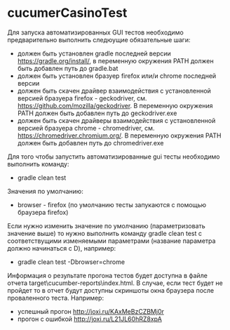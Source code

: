 # cucumerCasinoTest

Для запуска автоматизированных GUI тестов необходимо предварительно выполнить следюущие обязательные шаги:

- должен быть установлен gradle последней версии https://gradle.org/install/, в переменную окружения PATH должен быть добавлен путь до gradle.bat
- должен быть установлен бразуер firefox или/и chrome последней версии
- должен быть скачен драйвер взаимодействия с установленной версией бразуера firefox - geckodriver, см. https://github.com/mozilla/geckodriver. В переменную окружения PATH должен быть добавлен путь до geckodriver.exe
- должен быть скачен драйверы взаимодействия с установленной версией бразуера chrome - chromedriver, см. https://chromedriver.chromium.org/. В переменную окружения PATH должен быть добавлен путь до chromedriver.exe

Для того чтобы запустить автоматизированные gui тесты необходимо выполнить команду:

- gradle clean test

Значения по умолчанию:

- browser - firefox (по умолчанию тесты запукаются с помощью браузера firefox)

Если нужно изменить значение по умолчанию (параметризовать значение выше) то нужно выполнить команду gradle clean test с соответствущими изменяемыми параметрами (название параметра должно начинаться с D), например:

- gradle clean test -Dbrowser=chrome

Информация о результате прогона тестов будет доступна в файле отчета target\cucumber-reports\index.html. В случае, если тест будет не пройдет то в отчет будут доступны скриншоты окна браузера после проваленного теста. Например:

- успешный прогон http://joxi.ru/KAxMeBzCZBMj0r
- прогон с ошибкой http://joxi.ru/L21JL60hRZ8xpA
